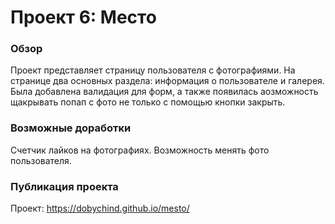 # Проект 6: Место

### Обзор

Проект представляет страницу пользователя с фотографиями. На странице два основных раздела: информация о пользователе и галерея. 
Была добавлена валидация для форм, а также появилась аозможность щакрывать попап с фото не только с помощью кнопки закрыть.

### Возможные доработки

Счетчик лайков на фотографиях.
Возможность менять фото пользователя.

### Публикация проекта

Проект: https://dobychind.github.io/mesto/

